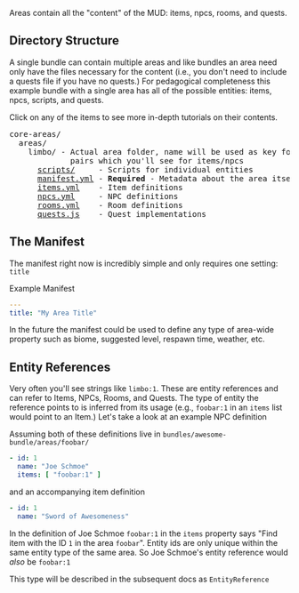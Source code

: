 Areas contain all the "content" of the MUD: items, npcs, rooms, and quests.

## Directory Structure

A single bundle can contain multiple areas and like bundles an area need only
have the files necessary for the content (i.e., you don't need to include a
quests file if you have no quests.) For pedagogical completeness this example
bundle with a single area has all of the possible entities: items, npcs,
scripts, and quests.

Click on any of the items to see more in-depth tutorials on their contents.

<pre>
core-areas/
  areas/
    limbo/ - Actual area folder, name will be used as key for `area:id`
             pairs which you'll see for items/npcs
      <a href="scripting/">scripts/</a>     - Scripts for individual entities
      <a href="#the-manifest">manifest.yml</a> - <strong>Required</strong> - Metadata about the area itself
      <a href="items/">items.yml</a>    - Item definitions
      <a href="npcs/">npcs.yml</a>     - NPC definitions
      <a href="rooms/">rooms.yml</a>    - Room definitions
      <a href="quests/">quests.js</a>    - Quest implementations
</pre>

## The Manifest

The manifest right now is incredibly simple and only requires one setting: `title`

Example Manifest

``` yaml
---
title: "My Area Title"
```

In the future the manifest could be used to define any type of area-wide
property such as biome, suggested level, respawn time, weather, etc.


## Entity References

Very often you'll see strings like `limbo:1`. These are entity references and can refer to Items, NPCs, Rooms, and Quests. The type of entity the reference points to is inferred from its usage (e.g., `foobar:1` in an `items` list would point to an Item.) Let's take a look at an example NPC definition

Assuming both of these definitions live in `bundles/awesome-bundle/areas/foobar/`

``` yaml
- id: 1
  name: "Joe Schmoe"
  items: [ "foobar:1" ]
```

and an accompanying item definition

``` yaml
- id: 1
  name: "Sword of Awesomeness"
```

In the definition of Joe Schmoe `foobar:1` in the `items` property says "Find item with the ID `1` in the area `foobar`". Entity ids are only unique within the same entity type of the same area. So Joe Schmoe's entity reference would _also_ be `foobar:1`

This type will be described in the subsequent docs as `EntityReference`
